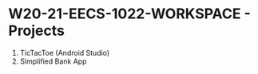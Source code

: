 # W20-21-EECS-1022-WORKSPACE - Projects 

  1. TicTacToe (Android Studio) 
  2. Simplified Bank App
